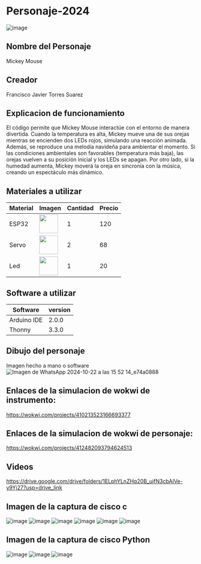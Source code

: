 # Personaje-2024
![image](https://github.com/user-attachments/assets/e29b5e0f-570b-4209-835e-caab9e2f7b16)

## Nombre del Personaje
Mickey Mouse
## Creador
Francisco Javier Torres Suarez


## Explicacion de funcionamiento

El código permite que Mickey Mouse interactúe con el entorno de manera divertida. Cuando la temperatura es alta, Mickey mueve una de sus orejas mientras se encienden dos LEDs rojos, simulando una reacción animada. Además, se reproduce una melodía navideña para ambientar el momento. Si las condiciones ambientales son favorables (temperatura más baja), las orejas vuelven a su posición inicial y los LEDs se apagan. Por otro lado, si la humedad aumenta, Mickey moverá la oreja en sincronía con la música, creando un espectáculo más dinámico.

## Materiales a utilizar
|Material|Imagen|Cantidad|Precio|
|--|--|--|--|
|ESP32|<img src="https://github.com/user-attachments/assets/2fb063fd-c57e-492e-98c4-027652228051" width="50" />|1|120|
|Servo|<img src="https://github.com/user-attachments/assets/0d2dcdba-e4f1-41e2-a32f-c297ad92f799" width="50" />|2|68|
|Led|<img src="https://github.com/user-attachments/assets/ef979e96-38c4-4dac-8997-63402c91b97d" width="50" />|1|20|

## Software a utilizar
|Software|version|
|--|--|
|Arduino IDE|	2.0.0|
|Thonny|	3.3.0|
## Dibujo del personaje
Imagen hecho a mano o software
![Imagen de WhatsApp 2024-10-22 a las 15 52 14_e74a0888](https://github.com/user-attachments/assets/7625c557-719d-4800-a9ec-bdca0273db8d)


## Enlaces de la simulacion de wokwi de instrumento:
https://wokwi.com/projects/410213523166693377

## Enlaces de la simulacion de wokwi de personaje:
https://wokwi.com/projects/412482093794624513

## Videos
https://drive.google.com/drive/folders/1ELphYLnZHq20B_ujfN3cbAIVe-y9Yj27?usp=drive_link

## Imagen de la captura de cisco c
![image](https://github.com/user-attachments/assets/571b9ac8-cbb7-4cb7-baf7-4079c448bd2c)
![image](https://github.com/user-attachments/assets/55891139-7460-4ec5-b6f5-747d7e50b86b)
![image](https://github.com/user-attachments/assets/ebe707fd-1d37-4687-8cf8-772487000206)
![image](https://github.com/user-attachments/assets/0e98a4d0-8e44-4624-8757-7be5cbe64212)
![image](https://github.com/user-attachments/assets/f829f259-f523-4038-ac7d-dd7eb7781369)
![image](https://github.com/user-attachments/assets/f662d001-8be4-4e89-83de-b93faa5a9f21)






## Imagen de la captura de cisco Python


![image](https://github.com/user-attachments/assets/f98d62de-7c0d-4bfa-a74b-4395530532d2)
![image](https://github.com/user-attachments/assets/5437f9da-dfc9-4e78-b458-1b15e5e41010)
![image](https://github.com/user-attachments/assets/fc60238a-0794-4c7a-aeb2-d73296356b8e)










